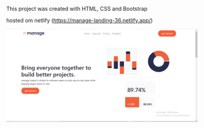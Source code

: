 This project was created with HTML, CSS and Bootstrap

hosted om netlify (https://manage-landing-36.netlify.app/)

![Design preview for the manage landing page](manage.PNG)